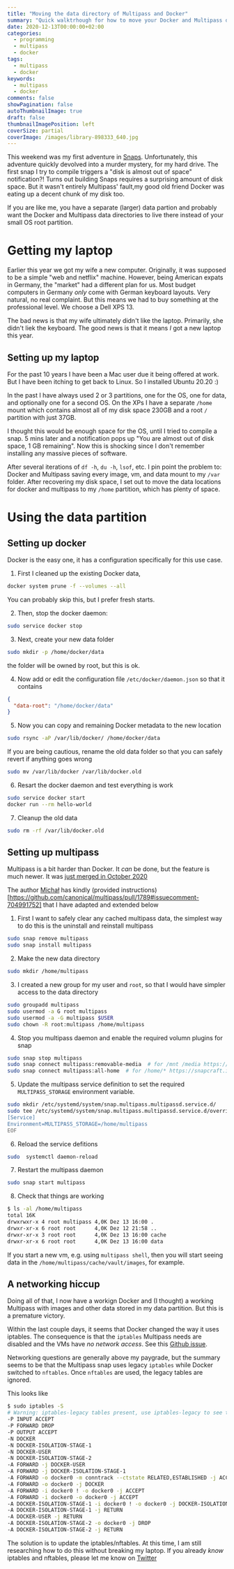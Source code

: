 ```yaml
---
title: "Moving the data directory of Multipass and Docker"
summary: "Quick walktrhough for how to move your Docker and Multipass data folders."
date: 2020-12-13T00:00:00+02:00
categories:
  - programming
  - multipass
  - docker
tags:
  - multipass
  - docker
keywords:
  - multipass
  - docker
comments: false
showPagination: false
autoThumbnailImage: true
draft: false
thumbnailImagePosition: left
coverSize: partial
coverImage: /images/library-898333_640.jpg
---
```


This weekend was my first adventure in [Snaps](https://snapcraft.io/). Unfortunately, this adventure quickly devolved into a murder mystery, for my hard drive. The first snap I try to compile triggers a "disk is almost out of space" notification?! Turns out building Snaps requires a surprising amount of disk space. But it wasn't entirely Multipass' fault,my good old friend Docker was eating up a decent chunk of my disk too.

If you are like me, you have a separate (larger) data partion and probably want the Docker and Multipass data directories to live there instead of your small OS root partition.

<!--more-->

# Getting my laptop
Earlier this year we got my wife a new computer. Originally, it was supposed to be a simple "web and netflix" machine. However, being American expats in Germany, the "market" had a different plan for us. Most budget computers in Germany _only_ come with German keyboard layouts. Very natural, no real complaint. But this means we had to buy something at the professional level. We choose a Dell XPS 13. 

The bad news is that my wife ultimately didn't like the laptop. Primarily, she didn't liek the keyboard. The good news is that it means _I_ got a new laptop this year. 

## Setting up my laptop
For the past 10 years I have been a Mac user due it being offered at work. But I have been itching to get back to Linux. So I installed Ubuntu 20.20 :)

In the past I have always used 2 or 3 partitions, one for the OS, one for data, and optionally one for a second OS. On the XPs I have a separate `/home` mount which contains almost all of my disk space 230GB and a root `/` partition with just 37GB.

I thought this would be enough space for the OS, until I tried to compile a snap. 5 mins later and a notification pops up "You are almost out of disk space, 1 GB remaining". Now this is shocking since I don't remember installing any massive pieces of software.

After several iterations of `df -h`, `du -h`, `lsof`, etc. I pin point the problem to: Docker and Multipass saving every image, vm, and data mount to my `/var` folder. After recovering my disk space, I set out to move the data locations for docker and multipass to my `/home` partition, which has plenty of space.

# Using the data partition

## Setting up docker
Docker is the easy one, it has a configuration specifically for this use case. 

1. First I cleaned up the existing Docker data, 

  ```sh
  docker system prune -f --volumes --all
  ```

  You can probably skip this, but I prefer fresh starts.

2. Then, stop the docker daemon:
  
  ```sh
  sudo service docker stop 
  ```

3. Next, create your new data folder

  ```sh
  sudo mkdir -p /home/docker/data
  ```
  the folder will be owned by root, but this is ok.

4. Now add or edit the configuration file `/etc/docker/daemon.json` so that it contains

  ```json
  { 
    "data-root": "/home/docker/data" 
  }
  ```

5. Now you can copy and remaining Docker metadata to the new location 

  ```sh
  sudo rsync -aP /var/lib/docker/ /home/docker/data
  ```

  If you are being cautious, rename the old data folder so that you can safely revert if anything goes wrong

  ```sh
  sudo mv /var/lib/docker /var/lib/docker.old
  ```

6. Resart the docker daemon and test everything is work

  ```sh
  sudo service docker start
  docker run --rm hello-world
  ```

7. Cleanup the old data

  ```sh
  sudo rm -rf /var/lib/docker.old
  ```

## Setting up multipass 
Multipass is a bit harder than Docker. It _can_ be done, but the feature is much newer. It was [just merged in October 2020](https://github.com/canonical/multipass/pull/1789)

The author [Michał](https://github.com/Saviq) has kindly (provided instructions)[https://github.com/canonical/multipass/pull/1789#issuecomment-704991752] that I have adapted and extended below

1. First I want to safely clear any cached multipass data, the simplest way to do this is the uninstall and reinstall multipass

  ```sh
  sudo snap remove multipass
  sudo snap install multipass
  ```

2. Make the new data directory

  ```sh
  sudo mkdir /home/multipass
  ```

3. I created a new group for my user and `root`, so that I would have simpler access to the data directory

  ```sh
  sudo groupadd multipass
  sudo usermod -a G root multipass
  sudo usermod -a -G multipass $USER
  sudo chown -R root:multipass /home/multipass
  ```

4. Stop you multipass daemon and enable the required volumn plugins for snap

  ```sh
  sudo snap stop multipass
  sudo snap connect multipass:removable-media  # for /mnt /media https://snapcraft.io/docs/removable-media-interface
  sudo snap connect multipass:all-home  # for /home/* https://snapcraft.io/docs/home-interface
  ```

5. Update the multipass service definition to set the required `MULTIPASS_STORAGE` environment variable.

```sh
sudo mkdir /etc/systemd/system/snap.multipass.multipassd.service.d/
sudo tee /etc/systemd/system/snap.multipass.multipassd.service.d/override.conf <<EOF
[Service]
Environment=MULTIPASS_STORAGE=/home/multipass
EOF
```

6. Reload the service defitions

  ```sh
  sudo  systemctl daemon-reload
  ```

7. Restart the multipass daemon

  ```sh
  sudo snap start multipass
  ```

8. Check that things are working

  ```sh
  $ ls -al /home/multipass
  total 16K
  drwxrwxr-x 4 root multipass 4,0K Dez 13 16:00 .
  drwxr-xr-x 6 root root      4,0K Dez 12 21:58 ..
  drwxr-xr-x 3 root root      4,0K Dez 13 16:00 cache
  drwxr-xr-x 6 root root      4,0K Dez 13 16:00 data
  ```

  If you start a new vm, e.g. using `multipass shell`, then you will
  start seeing data in the `/home/multipass/cache/vault/images`, for example.


## A networking hiccup

Doing all of that, I now have a workign Docker and (I thought) a working Multipass with images and other data stored in my data partition. But this is a premature victory. 

Within the last couple days, it seems that Docker changed the way it uses iptables. The consequence is that the `iptables` Multipass needs are disabled and the VMs have _no network access_.  See this [Github issue](https://github.com/canonical/multipass/issues/1866).

Networking questions are generally above my paygrade, but the summary seems to be that the Multipass snap uses legacy `iptables` while Docker switched to `nftables`. Once `nftables` are used, the legacy tables are ignored.

This looks like 

```sh
$ sudo iptables -S
# Warning: iptables-legacy tables present, use iptables-legacy to see them
-P INPUT ACCEPT
-P FORWARD DROP
-P OUTPUT ACCEPT
-N DOCKER
-N DOCKER-ISOLATION-STAGE-1
-N DOCKER-USER
-N DOCKER-ISOLATION-STAGE-2
-A FORWARD -j DOCKER-USER
-A FORWARD -j DOCKER-ISOLATION-STAGE-1
-A FORWARD -o docker0 -m conntrack --ctstate RELATED,ESTABLISHED -j ACCEPT
-A FORWARD -o docker0 -j DOCKER
-A FORWARD -i docker0 ! -o docker0 -j ACCEPT
-A FORWARD -i docker0 -o docker0 -j ACCEPT
-A DOCKER-ISOLATION-STAGE-1 -i docker0 ! -o docker0 -j DOCKER-ISOLATION-STAGE-2
-A DOCKER-ISOLATION-STAGE-1 -j RETURN
-A DOCKER-USER -j RETURN
-A DOCKER-ISOLATION-STAGE-2 -o docker0 -j DROP
-A DOCKER-ISOLATION-STAGE-2 -j RETURN
```

The solution is to update the iptables/nftables. At this time, I am still researching how to do this without breaking my laptop.  If you already _know_ iptables and nftables, please let me know on [Twitter](https://twitter.com/TheAxeR)